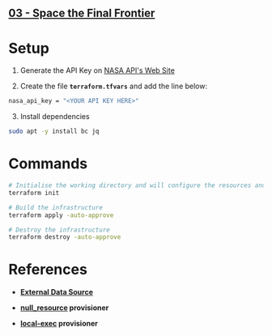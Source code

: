 ## [03 - Space the Final Frontier](https://github.com/hashicorp/workshop-puzzles/tree/master/03_Space_the_Final_Frontier)

# Setup

1. Generate the API Key on [NASA API's Web Site](https://api.nasa.gov/)

2. Create the file **`terraform.tfvars`** and add the line below:
```bash
nasa_api_key = "<YOUR API KEY HERE>"
```

3. Install dependencies
```bash
sudo apt -y install bc jq
```

# Commands

```bash
# Initialise the working directory and will configure the resources and provisioners.
terraform init

# Build the infrastructure 
terraform apply -auto-approve

# Destroy the infrastructure
terraform destroy -auto-approve
```

# References

* **[External Data Source](https://www.terraform.io/docs/providers/external/data_source.html)**

* **[null_resource](https://www.terraform.io/docs/providers/template/d/file.html) provisioner**

* **[local-exec](https://www.terraform.io/docs/provisioners/local-exec.html) provisioner**